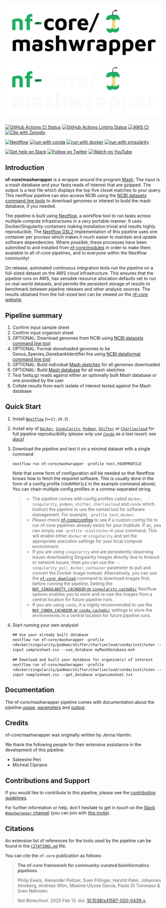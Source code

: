 # ![nf-core/mashwrapper](docs/images/nf-core-mashwrapper_logo_light.png#gh-light-mode-only) ![nf-core/mashwrapper](docs/images/nf-core-mashwrapper_logo_dark.png#gh-dark-mode-only)

[![GitHub Actions CI Status](https://github.com/jennahamlin/nf-core-mashwrapper/workflows/nf-core%20CI/badge.svg)](https://github.com/jennahamlin/mashwrapper/actions?query=workflow%3A%22nf-core+CI%22)
[![GitHub Actions Linting Status](https://github.com/jennahamlin/nf-core-mashwrapper/workflows/nf-core%20linting/badge.svg)](https://github.com/jennahamlin/nf-core-mashwrapper/actions?query=workflow%3A%22nf-core+linting%22)
[![AWS CI](https://img.shields.io/badge/CI%20tests-full%20size-FF9900?labelColor=000000&logo=Amazon%20AWS)](https://nf-co.re/mashwrapper/results)
[![Cite with Zenodo](http://img.shields.io/badge/DOI-10.5281/zenodo.XXXXXXX-1073c8?labelColor=000000)](https://doi.org/10.5281/zenodo.XXXXXXX)

[![Nextflow](https://img.shields.io/badge/nextflow%20DSL2-%E2%89%A521.10.3-23aa62.svg?labelColor=000000)](https://www.nextflow.io/)
[![run with conda](http://img.shields.io/badge/run%20with-conda-3EB049?labelColor=000000&logo=anaconda)](https://docs.conda.io/en/latest/)
[![run with docker](https://img.shields.io/badge/run%20with-docker-0db7ed?labelColor=000000&logo=docker)](https://www.docker.com/)
[![run with singularity](https://img.shields.io/badge/run%20with-singularity-1d355c.svg?labelColor=000000)](https://sylabs.io/docs/)

[![Get help on Slack](http://img.shields.io/badge/slack-nf--core%20%23mashwrapper-4A154B?labelColor=000000&logo=slack)](https://nfcore.slack.com/channels/mashwrapper)
[![Follow on Twitter](http://img.shields.io/badge/twitter-%40nf__core-1DA1F2?labelColor=000000&logo=twitter)](https://twitter.com/nf_core)
[![Watch on YouTube](http://img.shields.io/badge/youtube-nf--core-FF0000?labelColor=000000&logo=youtube)](https://www.youtube.com/c/nf-core)

## Introduction

**nf-core/mashwrapper** is a wrapper around the program [Mash](https://mash.readthedocs.io/en/latest/). The input is a mash database and your fastq reads of interest that are gzipped. The output is a text file which displays the top five closet matches to your query. This nextflow pipeline can also access NCBI using the [NCBI datasets command line tools](https://www.ncbi.nlm.nih.gov/datasets/) to download genomes or interest to build the mash database, if you needed.

The pipeline is built using [Nextflow](https://www.nextflow.io), a workflow tool to run tasks across multiple compute infrastructures in a very portable manner. It uses Docker/Singularity containers making installation trivial and results highly reproducible. The [Nextflow DSL2](https://www.nextflow.io/docs/latest/dsl2.html) implementation of this pipeline uses one container per process which makes it much easier to maintain and update software dependencies. Where possible, these processes have been submitted to and installed from [nf-core/modules](https://github.com/nf-core/modules) in order to make them available to all nf-core pipelines, and to everyone within the Nextflow community!

<!-- TODO nf-core: Add full-sized test dataset and amend the paragraph below if applicable -->

On release, automated continuous integration tests run the pipeline on a full-sized dataset on the AWS cloud infrastructure. This ensures that the pipeline runs on AWS, has sensible resource allocation defaults set to run on real-world datasets, and permits the persistent storage of results to benchmark between pipeline releases and other analysis sources. The results obtained from the full-sized test can be viewed on the [nf-core website](https://nf-co.re/mashwrapper/results).

## Pipeline summary

1. Confirm input sample sheet
2. Confirm input organism sheet
3. OPTIONAL: Download genomes from NCBI using [NCBI datasets command line tool](https://www.ncbi.nlm.nih.gov/datasets/)
4. OPTIONAL: Format donwloaded genomes to be Genus_Species_GenebankIdentifier.fna using [NCBI dataformat command line tool](https://www.ncbi.nlm.nih.gov/datasets/docs/v1/quickstarts/command-line-tools/#install-using-curl)
5. OPTIONAL: Build individual [Mash sketches](https://mash.readthedocs.io/en/latest/) for all genomes downloaded
6. OPTIONAL: Build [Mash database](https://mash.readthedocs.io/en/latest/) for all mash sketches
7. Test fastq.gz reads against either an optionally built Mash database or one provided by the user
8. Collate results from each isolate of interest tested against the Mash database

## Quick Start

1. Install [`Nextflow`](https://www.nextflow.io/docs/latest/getstarted.html#installation) (`>=21.10.3`)

2. Install any of [`Docker`](https://docs.docker.com/engine/installation/), [`Singularity`](https://www.sylabs.io/guides/3.0/user-guide/), [`Podman`](https://podman.io/), [`Shifter`](https://nersc.gitlab.io/development/shifter/how-to-use/) or [`Charliecloud`](https://hpc.github.io/charliecloud/) for full pipeline reproducibility _(please only use [`Conda`](https://conda.io/miniconda.html) as a last resort; see [docs](https://nf-co.re/usage/configuration#basic-configuration-profiles))_

3. Download the pipeline and test it on a minimal dataset with a single command:

   ```console
   nextflow run nf-core/mashwrapper -profile test,YOURPROFILE
   ```

   Note that some form of configuration will be needed so that Nextflow knows how to fetch the required software. This is usually done in the form of a config profile (`YOURPROFILE` in the example command above). You can chain multiple config profiles in a comma-separated string.

   > - The pipeline comes with config profiles called `docker`, `singularity`, `podman`, `shifter`, `charliecloud` and `conda` which instruct the pipeline to use the named tool for software management. For example, `-profile test,docker`.
   > - Please check [nf-core/configs](https://github.com/nf-core/configs#documentation) to see if a custom config file to run nf-core pipelines already exists for your Institute. If so, you can simply use `-profile <institute>` in your command. This will enable either `docker` or `singularity` and set the appropriate execution settings for your local compute environment.
   > - If you are using `singularity` and are persistently observing issues downloading Singularity images directly due to timeout or network issues, then you can use the `--singularity_pull_docker_container` parameter to pull and convert the Docker image instead. Alternatively, you can use the [`nf-core download`](https://nf-co.re/tools/#downloading-pipelines-for-offline-use) command to download images first, before running the pipeline. Setting the [`NXF_SINGULARITY_CACHEDIR` or `singularity.cacheDir`](https://www.nextflow.io/docs/latest/singularity.html?#singularity-docker-hub) Nextflow options enables you to store and re-use the images from a central location for future pipeline runs.
   > - If you are using `conda`, it is highly recommended to use the [`NXF_CONDA_CACHEDIR` or `conda.cacheDir`](https://www.nextflow.io/docs/latest/conda.html) settings to store the environments in a central location for future pipeline runs.

4. Start running your own analysis!

   ```console
   ## Use your already built database
   nextflow run nf-core/mashwrapper -profile <docker/singularity/podman/shifter/charliecloud/conda/institute> --input samplesheet.csv --use_database myMashDatabase.msh

   ## Download and built your database for organism(s) of interest
   nextflow run nf-core/mashwrapper -profile <docker/singularity/podman/shifter/charliecloud/conda/institute> --input samplesheet.csv --get_database organismsheet.txt
   ```

## Documentation

The nf-core/mashwrapper pipeline comes with documentation about the pipeline [usage](https://nf-co.re/mashwrapper/usage), [parameters](https://nf-co.re/mashwrapper/parameters) and [output](https://nf-co.re/mashwrapper/output).

## Credits

nf-core/mashwrapper was originally written by Jenna Hamlin.

We thank the following people for their extensive assistance in the development of this pipeline:

- Sateeshe Peri
- Micheal Cipriano

## Contributions and Support

If you would like to contribute to this pipeline, please see the [contributing guidelines](.github/CONTRIBUTING.md).

For further information or help, don't hesitate to get in touch on the [Slack `#mashwrapper` channel](https://nfcore.slack.com/channels/mashwrapper) (you can join with [this invite](https://nf-co.re/join/slack)).

## Citations

<!-- TODO nf-core: Add citation for pipeline after first release. Uncomment lines below and update Zenodo doi and badge at the top of this file. -->
<!-- If you use  nf-core/mashwrapper for your analysis, please cite it using the following doi: [10.5281/zenodo.XXXXXX](https://doi.org/10.5281/zenodo.XXXXXX) -->

<!-- TODO nf-core: Add bibliography of tools and data used in your pipeline -->

An extensive list of references for the tools used by the pipeline can be found in the [`CITATIONS.md`](CITATIONS.md) file.

You can cite the `nf-core` publication as follows:

> **The nf-core framework for community-curated bioinformatics pipelines.**
>
> Philip Ewels, Alexander Peltzer, Sven Fillinger, Harshil Patel, Johannes Alneberg, Andreas Wilm, Maxime Ulysse Garcia, Paolo Di Tommaso & Sven Nahnsen.
>
> _Nat Biotechnol._ 2020 Feb 13. doi: [10.1038/s41587-020-0439-x](https://dx.doi.org/10.1038/s41587-020-0439-x).

